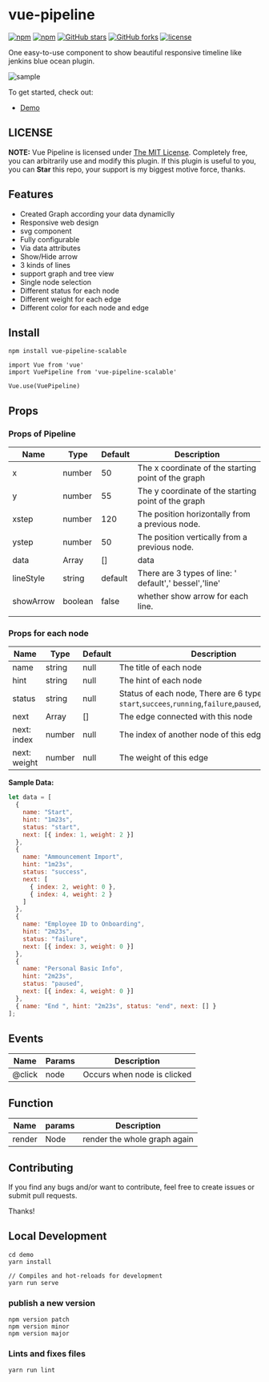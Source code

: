# vue-pipeline

[![npm](https://img.shields.io/npm/v/vue-pipeline.svg)](https://www.npmjs.com/package/vue-pipeline)
[![npm](https://img.shields.io/npm/dt/vue-pipeline.svg)](https://www.npmjs.com/package/vue-pipeline)
[![GitHub stars](https://img.shields.io/github/stars/jinfang134/vue-pipeline.svg?style=social&label=Stars&style=for-the-badge)](https://github.com/jinfang134/vue-pipeline/stargazers)
[![GitHub forks](https://img.shields.io/github/forks/jinfang134/vue-pipeline.svg?style=social&label=Fork&style=for-the-badge)](https://github.com/jinfang134/vue-pipeline/network)
[![license](https://img.shields.io/github/license/mashape/apistatus.svg)](https://github.com/jinfang134/vue-pipeline/blob/master/LICENSE)

One easy-to-use component to show beautiful responsive timeline like jenkins blue ocean plugin.

![sample](https://github.com/jinfang134/vue-pipeline/raw/master/resources/sample.png)

To get started, check out:

- [Demo](https://jinfang134.github.io/vue-pipeline/)

## LICENSE

**NOTE:** Vue Pipeline is licensed under [The MIT License](https://github.com/jinfang134/vue-pipeline/blob/master/LICENSE). Completely free, you can arbitrarily use and modify this plugin. If this plugin is useful to you, you can **Star** this repo, your support is my biggest motive force, thanks.

## Features

- Created Graph according your data dynamiclly
- Responsive web design
- svg component
- Fully configurable
- Via data attributes
- Show/Hide arrow
- 3 kinds of lines
- support graph and tree view
- Single node selection
- Different status for each node
- Different weight for each edge
- Different color for each node and edge

## Install

```
npm install vue-pipeline-scalable
```

```
import Vue from 'vue'
import VuePipeline from 'vue-pipeline-scalable'

Vue.use(VuePipeline)

```

## Props

### Props of Pipeline

| Name      | Type    | Default | Description                                            |
| --------- | ------- | ------- | ------------------------------------------------------ |
| x         | number  | 50      | The x coordinate of the starting point of the graph    |
| y         | number  | 55      | The y coordinate of the starting point of the graph    |
| xstep     | number  | 120     | The position horizontally from a previous node.        |
| ystep     | number  | 50      | The position vertically from a previous node.          |
| data      | Array   | []      | data                                                   |
| lineStyle | string  | default | There are 3 types of line: ' default',' bessel','line' |
| showArrow | boolean | false   | whether show arrow for each line.                      |
|           |         |         |                                                        |

### Props for each node

| Name         | Type   | Default | Description                                                                                                      |
| ------------ | ------ | ------- | ---------------------------------------------------------------------------------------------------------------- |
| name         | string | null    | The title of each node                                                                                           |
| hint         | string | null    | The hint of each node                                                                                            |
| status       | string | null    | Status of each node, There are 6 type of status: `start`,`succees`,`running`,`failure`,`paused`,`unstable`,`end` |
| next         | Array  | []      | The edge connected with this node                                                                                |
| next: index  | number | null    | The index of another node of this edge                                                                           |
| next: weight | number | null    | The weight of this edge                                                                                          |

**Sample Data:**

```javascript
let data = [
  {
    name: "Start",
    hint: "1m23s",
    status: "start",
    next: [{ index: 1, weight: 2 }]
  },
  {
    name: "Ammouncement Import",
    hint: "1m23s",
    status: "success",
    next: [
      { index: 2, weight: 0 },
      { index: 4, weight: 2 }
    ]
  },
  {
    name: "Employee ID to Onboarding",
    hint: "2m23s",
    status: "failure",
    next: [{ index: 3, weight: 0 }]
  },
  {
    name: "Personal Basic Info",
    hint: "2m23s",
    status: "paused",
    next: [{ index: 4, weight: 0 }]
  },
  { name: "End ", hint: "2m23s", status: "end", next: [] }
];
```

## Events

| Name   | Params | Description                 |
| ------ | ------ | --------------------------- |
| @click | node   | Occurs when node is clicked |

## Function

| Name   | params | Description                  |
| ------ | ------ | ---------------------------- |
| render | Node   | render the whole graph again |

## Contributing

If you find any bugs and/or want to contribute, feel free to create issues or submit pull requests.

Thanks!

## Local Development

```
cd demo
yarn install

// Compiles and hot-reloads for development
yarn run serve
```

### publish a new version

```
npm version patch
npm version minor
npm version major
```

### Lints and fixes files

```
yarn run lint
```
